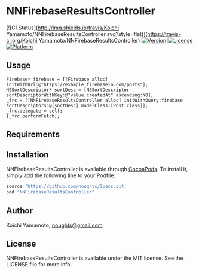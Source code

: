 # NNFirebaseResultsController

[![CI Status](http://img.shields.io/travis/Koichi Yamamoto/NNFirebaseResultsController.svg?style=flat)](https://travis-ci.org/Koichi Yamamoto/NNFirebaseResultsController)
[![Version](https://img.shields.io/cocoapods/v/NNFirebaseResultsController.svg?style=flat)](http://cocoapods.org/pods/NNFirebaseResultsController)
[![License](https://img.shields.io/cocoapods/l/NNFirebaseResultsController.svg?style=flat)](http://cocoapods.org/pods/NNFirebaseResultsController)
[![Platform](https://img.shields.io/cocoapods/p/NNFirebaseResultsController.svg?style=flat)](http://cocoapods.org/pods/NNFirebaseResultsController)

## Usage

```obj-c
Firebase* firebase = [[Firebase alloc] initWithUrl:@"https://example.firebaseio.com/posts"];
NSSortDescriptor* sortDesc = [NSSortDescriptor sortDescriptorWithKey:@"value.createdAt" ascending:NO];
_frc = [[NNFirebaseResultsController alloc] initWithQuery:firebase sortDescriptors:@[sortDesc] modelClass:[Post class]];
_frc.delegate = self;
[_frc performFetch];
```

## Requirements

## Installation

NNFirebaseResultsController is available through [CocoaPods](http://cocoapods.org). To install
it, simply add the following line to your Podfile:

```ruby
source 'https://github.com/noughts/Specs.git'
pod "NNFirebaseResultsController"
```

## Author

Koichi Yamamoto, noughts@gmail.com

## License

NNFirebaseResultsController is available under the MIT license. See the LICENSE file for more info.
